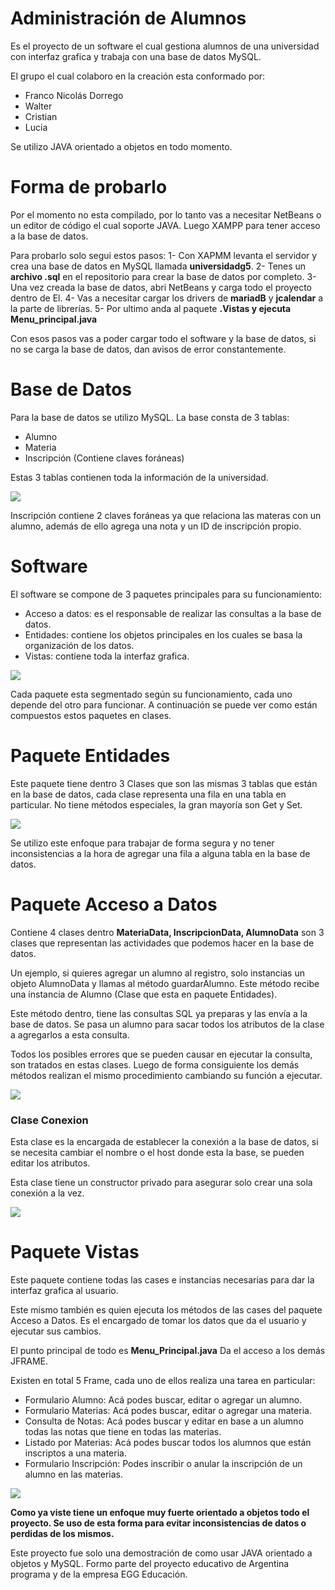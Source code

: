 ﻿# Administración de Alumnos 

Es el proyecto de un software el cual gestiona alumnos de una universidad con interfaz grafica y trabaja con una base de datos MySQL.

El grupo el cual colaboro en la creación esta conformado por:

- Franco Nicolás Dorrego
- Walter
- Cristian
- Lucia

Se utilizo JAVA orientado a objetos en todo momento. 

# <h1>Forma de probarlo</h1>

Por el momento no esta compilado, por lo tanto vas a necesitar NetBeans o un editor de código el cual soporte JAVA. Luego XAMPP para tener acceso a la base de datos.

Para probarlo solo segui estos pasos: 
	1- Con XAPMM levanta el servidor y crea una base de datos en MySQL llamada **universidadg5**.
	2- Tenes un **archivo .sql** en el repositorio para crear la base de datos por completo.
	3- Una vez creada la base de datos, abri NetBeans y carga todo el proyecto dentro de El.
	4- Vas a necesitar cargar los drivers de **mariadB** y **jcalendar** a la parte de librerías.
	5- Por ultimo anda al paquete **.Vistas y ejecuta Menu_principal.java**

Con esos pasos vas a poder cargar todo el software y la base de datos, si no se carga la base de datos, dan avisos de error constantemente. 


# <h1>Base de Datos</h1>

Para la base de datos se utilizo MySQL. La base consta de 3 tablas:

-  Alumno
- Materia
- Inscripción (Contiene claves foráneas)

Estas 3 tablas contienen toda la información de la universidad.

**![](./docs/base.png)**

Inscripción contiene 2 claves foráneas ya que relaciona las materas con un alumno, además de ello agrega una nota y un ID de inscripción propio. 


# <h1>Software</h1>

El software se compone de 3 paquetes principales para su funcionamiento:

- Acceso a datos: es el responsable de realizar las consultas a la base de datos. 
- Entidades: contiene los objetos principales en los cuales se basa la organización de los datos. 
- Vistas: contiene toda la interfaz grafica.

**![](./docs/archivos.png)**

Cada paquete esta segmentado según su funcionamiento, cada uno depende del otro para funcionar. A continuación se puede ver como están compuestos estos paquetes en clases. 

# Paquete Entidades

Este paquete tiene dentro 3 Clases que son las mismas 3 tablas que están en la base de datos, cada clase representa una fila en una tabla en particular. No tiene métodos especiales, la gran mayoría son Get y Set. 

**![](./docs/entidades.png)**

Se utilizo este enfoque para trabajar de forma segura y no tener inconsistencias a la hora de agregar una fila a alguna tabla en la base de datos. 

# Paquete Acceso a Datos

Contiene 4 clases dentro **MateriaData, InscripcionData, AlumnoData** son 3 clases que representan las actividades que podemos hacer en la base de datos. 

Un ejemplo, si quieres agregar un alumno al registro, solo instancias un objeto AlumnoData y llamas al método guardarAlumno. Este método recibe una instancia de Alumno (Clase que esta en paquete Entidades).

Este método dentro, tiene las consultas SQL ya preparas y las envía a la base de datos. Se pasa un alumno para sacar todos los atributos de la clase a agregarlos a esta consulta. 

Todos los posibles errores que se pueden causar en ejecutar la consulta, son tratados en estas clases. Luego de forma consiguiente los demás métodos realizan el mismo procedimiento cambiando su función a ejecutar. 

**![](./docs/accesodata.png)**

<h3>Clase Conexion</h3>

Esta clase es la encargada de establecer la conexión a la base de datos, si se necesita cambiar el nombre o el host donde esta la base, se pueden editar los atributos.

Esta clase tiene un constructor privado para asegurar solo crear una sola conexión a la vez.

**![](./docs/conextion.png)**

# Paquete Vistas

Este paquete contiene todas las cases e instancias necesarias para dar la interfaz grafica al usuario.

Este mismo también es quien ejecuta los métodos de las cases del paquete Acceso a Datos. Es el encargado de tomar los datos que da el usuario y ejecutar sus cambios. 

El punto principal de todo es **Menu_Principal.java** Da el acceso a los demás JFRAME.

Existen en total 5 Frame, cada uno de ellos realiza una tarea en particular:

 - Formulario Alumno: Acá podes buscar, editar o agregar un alumno.
 - Formulario Materias: Acá podes buscar, editar o agregar una materia.
 - Consulta de Notas: Acá podes buscar y editar en base a un alumno todas las notas que tiene en todas las materias.
 - Listado por Materias: Acá podes buscar todos los alumnos que están inscriptos a una materia. 
 - Formulario Inscripción: Podes inscribir o anular la inscripción de un alumno en las materias.

**![](./docs/gui.png)**


**Como ya viste tiene un enfoque muy fuerte orientado a objetos todo el proyecto. Se uso de esta forma para evitar inconsistencias de datos o perdidas de los mismos.**

Este proyecto fue solo una demostración de como usar JAVA orientado a objetos y MySQL. Formo parte del proyecto educativo de Argentina programa y de la empresa EGG Educación.





